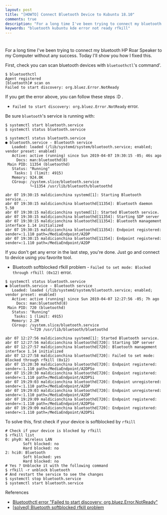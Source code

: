 ```yaml
---
layout: post
title: "[HOWTO] Connect Bluetooth Device to Kubuntu 18.10"
comments: true
description: "For a long time I've been trying to connect my bluetooth HP Roar Speaker to my Computer without any success. Today I'll show you how I fixed this."
keywords: "bluetooth kubuntu kde error not ready rfkill"
---
```


#

For a long time I've been trying to connect my bluetooth HP Roar Speaker to my Computer without any success. Today I'll show you how I fixed this.

First, check you can scan bluetooth devices with `bluetoothctl`'s command'.

```
$ bluetoothctl
Agent registered
[bluetooth]# scan on
Failed to start discovery: org.bluez.Error.NotReady
```

If you get the error above, you can follow these steps :D .

* `Failed to start discovery: org.bluez.Error.NotReady` error.

Be sure `bluetooth`'s service is running with:
```
$ systemctl start bluetooth.service
$ systemctl status bluetooth.service
```

```
$ systemctl status bluetooth.service
● bluetooth.service - Bluetooth service
   Loaded: loaded (/lib/systemd/system/bluetooth.service; enabled; vendor preset: enabled)
   Active: active (running) since Sun 2019-04-07 19:30:15 -05; 46s ago
     Docs: man:bluetoothd(8)
 Main PID: 11354 (bluetoothd)
   Status: "Running"
    Tasks: 1 (limit: 4915)
   Memory: 924.0K
   CGroup: /system.slice/bluetooth.service
           └─11354 /usr/lib/bluetooth/bluetoothd

abr 07 19:30:15 maldicionchina systemd[1]: Starting Bluetooth service...
abr 07 19:30:15 maldicionchina bluetoothd[11354]: Bluetooth daemon 5.50
abr 07 19:30:15 maldicionchina systemd[1]: Started Bluetooth service.
abr 07 19:30:15 maldicionchina bluetoothd[11354]: Starting SDP server
abr 07 19:30:15 maldicionchina bluetoothd[11354]: Bluetooth management interface 1.14 initialized
abr 07 19:30:15 maldicionchina bluetoothd[11354]: Endpoint registered: sender=:1.110 path=/MediaEndpoint/A2DP
abr 07 19:30:15 maldicionchina bluetoothd[11354]: Endpoint registered: sender=:1.110 path=/MediaEndpoint/A2DP
```
If you don't get any error in the last step, you're done. Just go and connect to device using you favorite tool.

* Bluetooth softblocked rfkill problem - `Failed to set mode: Blocked through rfkill (0x12)` error.

```
$ systemctl status bluetooth.service
● bluetooth.service - Bluetooth service
   Loaded: loaded (/lib/systemd/system/bluetooth.service; enabled; vendor preset: enabled)
   Active: active (running) since Sun 2019-04-07 12:27:56 -05; 7h ago
     Docs: man:bluetoothd(8)
 Main PID: 720 (bluetoothd)
   Status: "Running"
    Tasks: 1 (limit: 4915)
   Memory: 2.2M
   CGroup: /system.slice/bluetooth.service
           └─720 /usr/lib/bluetooth/bluetoothd

abr 07 12:27:56 maldicionchina systemd[1]: Started Bluetooth service.
abr 07 12:27:56 maldicionchina bluetoothd[720]: Starting SDP server
abr 07 12:27:57 maldicionchina bluetoothd[720]: Bluetooth management interface 1.14 initialized
abr 07 12:27:58 maldicionchina bluetoothd[720]: Failed to set mode: Blocked through rfkill (0x12)
abr 07 15:20:30 maldicionchina bluetoothd[720]: Endpoint registered: sender=:1.110 path=/MediaEndpoint/A2DPSo
abr 07 15:20:30 maldicionchina bluetoothd[720]: Endpoint registered: sender=:1.110 path=/MediaEndpoint/A2DPSi
abr 07 19:29:03 maldicionchina bluetoothd[720]: Endpoint unregistered: sender=:1.110 path=/MediaEndpoint/A2DP
abr 07 19:29:03 maldicionchina bluetoothd[720]: Endpoint unregistered: sender=:1.110 path=/MediaEndpoint/A2DP
abr 07 19:29:09 maldicionchina bluetoothd[720]: Endpoint registered: sender=:1.110 path=/MediaEndpoint/A2DPSo
abr 07 19:29:09 maldicionchina bluetoothd[720]: Endpoint registered: sender=:1.110 path=/MediaEndpoint/A2DPSi
```

To solve this, first check if your device is softblocked by `rfkill`

```
# Check if your device is blocked by rfkill
$ rfkill list
0: phy0: Wireless LAN
        Soft blocked: no
        Hard blocked: no
2: hci0: Bluetooth
        Soft blocked: yes
        Hard blocked: no
# Yes ? Unblocke it with the following command
$ rfkill -r unblock bluetooth
# And restart the service to see the changes
$ systemctl stop bluetooth.service  
$ systemctl start bluetooth.service  
```

References

* [Bluetoothctl error "Failed to start discovery: org.bluez.Error.NotReady"](https://www.reddit.com/r/linux4noobs/comments/6rchm2/bluetoothctl_error_failed_to_start_discovery/)
* [\[solved\] Bluetooth softblocked rfkill problem](https://forum.manjaro.org/t/solved-bluetooth-softblocked-rfkill-problem/52286)
